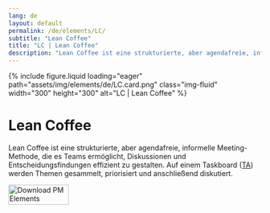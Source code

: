 ```yaml
---
lang: de
layout: default
permalink: /de/elements/LC/
subtitle: "Lean Coffee"
title: "LC | Lean Coffee"
description: "Lean Coffee ist eine strukturierte, aber agendafreie, informelle Meeting-Methode, die es Teams ermöglicht, Diskussionen und Entscheidungsfindungen effizient zu gestalten. Auf einem Taskboard ([TA](pm-elements://host/element/TA)) werden Themen gesammelt, priorisiert und anschließend diskutiert."
---
```


{% include figure.liquid loading="eager" path="assets/img/elements/de/LC.card.png" class="img-fluid" width="300" height="300" alt="LC | Lean Coffee" %}

# Lean Coffee

Lean Coffee ist eine strukturierte, aber agendafreie, informelle Meeting-Methode, die es Teams ermöglicht, Diskussionen und Entscheidungsfindungen effizient zu gestalten. Auf einem Taskboard ([TA](pm-elements://host/element/TA)) werden Themen gesammelt, priorisiert und anschließend diskutiert.

<a href="https://apps.apple.com/app/apple-store/id6738084498?pt=127441684&ct=website&mt=8">
  <img src="{{ "assets/img/en/appstore.png" | relative_url }}" width="120" height="40" alt="Download PM Elements">
</a>
